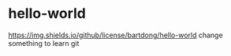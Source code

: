 # hello-world
https://img.shields.io/github/license/bartdong/hello-world
change something to learn git
